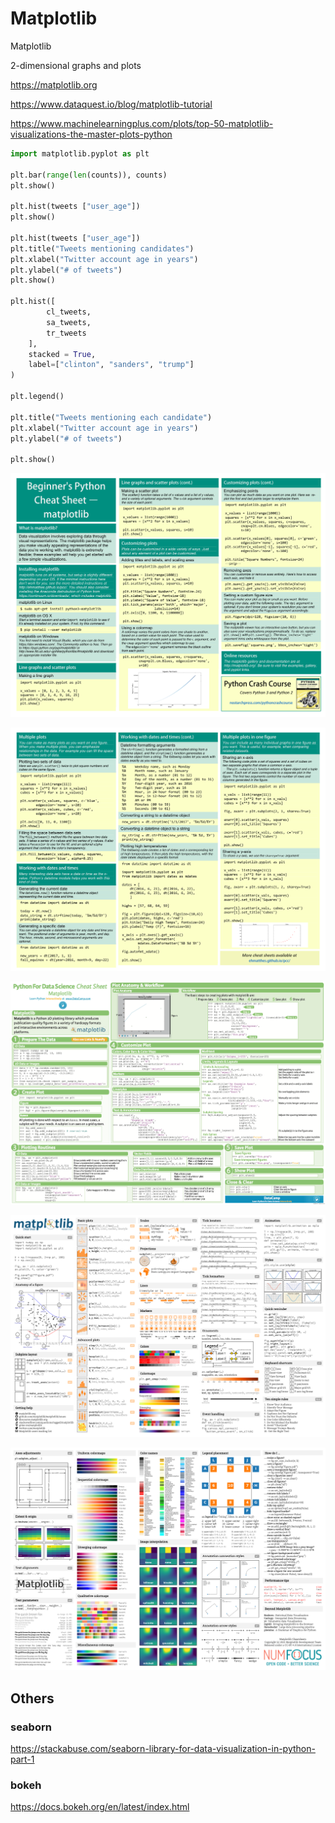 # Matplotlib

Matplotlib

2-dimensional graphs and plots

<https://matplotlib.org>

<https://www.dataquest.io/blog/matplotlib-tutorial>

<https://www.machinelearningplus.com/plots/top-50-matplotlib-visualizations-the-master-plots-python>

```python
import matplotlib.pyplot as plt

plt.bar(range(len(counts)), counts)
plt.show()

plt.hist(tweets ["user_age"])
plt.show()

plt.hist(tweets ["user_age"])
plt.title("Tweets mentioning candidates")
plt.xlabel("Twitter account age in years")
plt.ylabel("# of tweets")
plt.show()

plt.hist([
        cl_tweets,
        sa_tweets,
        tr_tweets
    ],
    stacked = True,
    label=["clinton", "sanders", "trump"]
)

plt.legend()

plt.title("Tweets mentioning each candidate")
plt.xlabel("Twitter account age in years")
plt.ylabel("# of tweets")

plt.show()
```

![matplotlib](media/Data-Visualization_Matplotlib-image1.png)

![Plotting](media/Data-Visualization_Matplotlib-image2.png)

![Plot](media/Data-Visualization_Matplotlib-image3.png)

![plot](media/Data-Visualization_Matplotlib-image4.png)

![plot](media/Data-Visualization_Matplotlib-image5.png)

## Others

### seaborn

<https://stackabuse.com/seaborn-library-for-data-visualization-in-python-part-1>

### bokeh

<https://docs.bokeh.org/en/latest/index.html>
